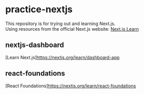 # practice-nextjs

This repository is for trying out and learning Next.js.<br>
Using resources from the official Next.js website: [Next.js Learn](https://nextjs.org/learn)

## nextjs-dashboard

[Learn Next.js]https://nextjs.org/learn/dashboard-app

## react-foundations

[React Foundations]https://nextjs.org/learn/react-foundations
